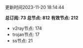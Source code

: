 更新时间2023-11-20 18:14:44

**总订阅: 73**
**总节点: 812**
**有效节点: 212**
- v2ray节点: 174
- trojan节点: 17
- ss节点: 21
